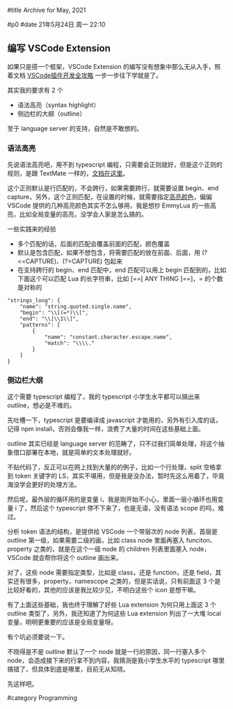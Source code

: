 #title Archive for May, 2021

#p0
#date 21年5月24日 周一 22:10

## 编写 VSCode Extension

如果只是搭一个框架，VSCode Extension 的编写没有想象中那么无从入手，照着文档 [VSCode插件开发全攻略](https://www.cnblogs.com/liuxianan/p/vscode-plugin-overview.html) 一步一步往下学就是了。

其实我的要求有 2 个

- 语法高亮（syntax highlight）
- 侧边栏的大纲（outline）

至于 language server 的支持，自然是不敢想的。

### 语法高亮

先说语法高亮吧，用不到 typescript 编程，只需要会正则就好，但是这个正则的规则，是跟 TextMate 一样的，[文档在这里](https://macromates.com/manual/en/regular_expressions)。

这个正则默认是行匹配的，不会跨行，如果需要跨行，就需要设置 begin、end capture，另外，这个正则匹配，在设置的时候，就需要指定[高亮颜色](https://macromates.com/manual/en/language_grammars)，偏偏 VSCode 提供的几种高亮颜色其实不怎么够用，我是想抄 EmmyLua 的一些高亮，比如全局变量的高亮，没学会人家是怎么搞的。

一些实践来的经验

- 多个匹配的话，后面的匹配会覆盖前面的匹配，颜色覆盖
- 默认是包含匹配，如果不想包含，将需要匹配的放在前面、后面，用 (?<=CAPTURE)、(?=CAPTURE) 包起来
- 在支持跨行的 begin、end 匹配中，end 匹配可以用上 begin 匹配到的，比如下面这个可以匹配 Lua 的长字符串，比如 [==[ ANY THING ]==]，= 的个数是对称的

```source
"strings_long": {
	"name": "string.quoted.single.name",
	"begin": "\\[(=*)\\[",
	"end": "\\]\\1\\]",
	"patterns": [
		{
			"name": "constant.character.escape.name",
			"match": "\\\\."
		}
	]
}
```

### 侧边栏大纲

这个需要 typescript 编程了，我的 typescript 小学生水平都可以搞出来 outline，想必是不难的。

先吐槽一下，typescript 是要编译成 javascript 才能用的，另外有引入库的话，记得 npm install，否则会像我一样，浪费了大量的时间在这些基础上面。

outline 其实已经是 language server 的范畴了，只不过我们简单处理，将这个抽象借口部署在本地，就是简单的文本处理就好。

不贴代码了，反正可以在网上找到大量的的例子，比如一个行处理，split 空格拿到 token 关键字的 LS，其实不堪用，但是我是没办法，暂时先这么用着了，毕竟海没学会更好的处理方法。

然后呢，最外层的循环用的是变量 i，我是刚开始不小心，里面一层小循环也用变量 i 了，然后这个 typescript 停不下来了，也是无语，没有语法 scope 的吗，难过。

分析 token 语法的结构，是提供给 VSCode 一个带层次的 node 列表，首层是 outline 第一级，如果需要二级的画，比如 class node 里面再塞入 funciton、property 之类的，就是在这个一级 node 的 children 列表里面塞入 node，VSCode 就会帮你将这个 outline 画出来。

对了，这些 node 需要指定类型，比如是 class，还是 function，还是 field，其实还有很多，property，namescope 之类的，但是实话说，只有前面这 3 个是比较好看的，其他的应该是我比较少见，不明白这些个 icon 是想干嘛。

有了上面这些基础，我也终于理解了好些 Lua extension 为何只用上面这 3 个 outline 类型了，另外，我还知道了为何这些 Lua extension 列出了一大堆 local 变量，明明更重要的应该是全局变量呀。

有个坑必须要说一下。

不晓得是不是 outline 默认了一个 node 就是一行的原因，同一行塞入多个 node，会造成接下来的行拿不到内容，我猜测是我小学生水平的 typescript 哪里搞错了，但具体到底是哪里，目前无从知晓。

先这样吧。

#category Programming